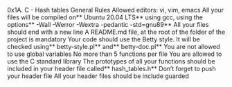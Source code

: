 0x1A. C - Hash tables
General Rules
Allowed editors: vi, vim, emacs
All your files will be compiled on** Ubuntu 20.04 LTS** using gcc, using the options** -Wall -Werror -Wextra -pedantic -std=gnu89**
All your files should end with a new line
A README.md file, at the root of the folder of the project is mandatory
Your code should use the Betty style. It will be checked using** betty-style.pl** and** betty-doc.pl**
You are not allowed to use global variables
No more than 5 functions per file
You are allowed to use the C standard library
The prototypes of all your functions should be included in your header file called** hash_tables.h**
Don’t forget to push your header file
All your header files should be include guarded
